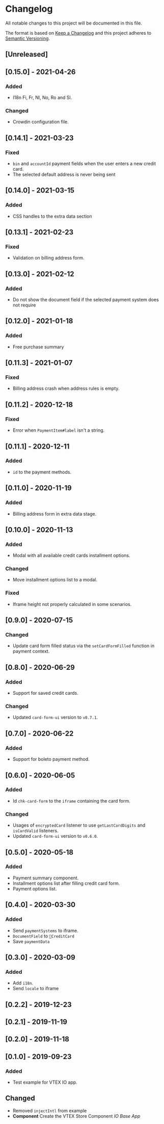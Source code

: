 # Changelog

All notable changes to this project will be documented in this file.

The format is based on [Keep a Changelog](http://keepachangelog.com/en/1.0.0/)
and this project adheres to [Semantic Versioning](http://semver.org/spec/v2.0.0.html).

## [Unreleased]

## [0.15.0] - 2021-04-26

### Added
- I18n Fi, Fr, Nl, No, Ro and Sl.

### Changed
- Crowdin configuration file.

## [0.14.1] - 2021-03-23
### Fixed
- `bin` and `accountId` payment fields when the user enters a new credit card.
- The selected default address is never being sent

## [0.14.0] - 2021-03-15

### Added
- CSS handles to the extra data section

## [0.13.1] - 2021-02-23
### Fixed
- Validation on billing address form.

## [0.13.0] - 2021-02-12
### Added
- Do not show the document field if the selected payment system does not require

## [0.12.0] - 2021-01-18
### Added
- Free purchase summary 

## [0.11.3] - 2021-01-07
### Fixed
- Billing address crash when address rules is empty.

## [0.11.2] - 2020-12-18
### Fixed
- Error when `PaymentItem#label` isn't a string.

## [0.11.1] - 2020-12-11
### Added
- `id` to the payment methods.

## [0.11.0] - 2020-11-19
### Added
- Billing address form in extra data stage.

## [0.10.0] - 2020-11-13
### Added
- Modal with all available credit cards installment options.

### Changed
- Move installment options list to a modal.

### Fixed
- Iframe height not properly calculated in some scenarios.

## [0.9.0] - 2020-07-15
### Changed
- Update card form filled status via the `setCardFormFilled` function in payment context.

## [0.8.0] - 2020-06-29
### Added
- Support for saved credit cards.

### Changed
- Updated `card-form-ui` version to `v0.7.1`.

## [0.7.0] - 2020-06-22
### Added
- Support for boleto payment method.

## [0.6.0] - 2020-06-05
### Added
- Id `chk-card-form` to the `iframe` containing the card form.

### Changed
- Usages of `encryptedCard` listener to use `getLastCardDigits` and `isCardValid` listeners.
- Updated `card-form-ui` version to `v0.6.0`.

## [0.5.0] - 2020-05-18
### Added
- Payment summary component.
- Installment options list after filling credit card form.
- Payment options list.

## [0.4.0] - 2020-03-30
### Added
- Send `paymentSystems` to iframe.
- `DocumentField` to `CreditCard`
- Save `paymentData`

## [0.3.0] - 2020-03-09
### Added
- Add `i18n`.
- Send `locale` to iframe

## [0.2.2] - 2019-12-23

## [0.2.1] - 2019-11-19

## [0.2.0] - 2019-11-18

## [0.1.0] - 2019-09-23
### Added
- Test example for VTEX IO app.

## Changed
- Removed `injectIntl` from example
- **Component** Create the VTEX Store Component _IO Base App_
